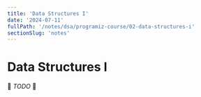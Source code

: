 ```yaml
---
title: 'Data Structures I'
date: '2024-07-11'
fullPath: '/notes/dsa/programiz-course/02-data-structures-i'
sectionSlug: 'notes'
---
```


# Data Structures I

🚧 _TODO_ 🚧
